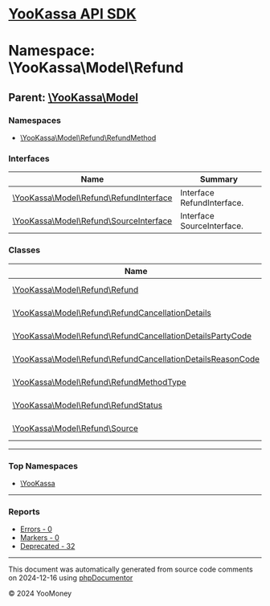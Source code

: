 # [YooKassa API SDK](../home.md)

# Namespace: \YooKassa\Model\Refund

## Parent: [\YooKassa\Model](../namespaces/yookassa-model.md)

### Namespaces

* [\YooKassa\Model\Refund\RefundMethod](../namespaces/yookassa-model-refund-refundmethod.md)

### Interfaces

| Name | Summary |
| ---- | ------- |
| [\YooKassa\Model\Refund\RefundInterface](../classes/YooKassa-Model-Refund-RefundInterface.md) | Interface RefundInterface. |
| [\YooKassa\Model\Refund\SourceInterface](../classes/YooKassa-Model-Refund-SourceInterface.md) | Interface SourceInterface. |

### Classes

| Name | Summary |
| ---- | ------- |
| [\YooKassa\Model\Refund\Refund](../classes/YooKassa-Model-Refund-Refund.md) | Класс, представляющий модель Refund. |
| [\YooKassa\Model\Refund\RefundCancellationDetails](../classes/YooKassa-Model-Refund-RefundCancellationDetails.md) | Класс, представляющий модель RefundCancellationDetails. |
| [\YooKassa\Model\Refund\RefundCancellationDetailsPartyCode](../classes/YooKassa-Model-Refund-RefundCancellationDetailsPartyCode.md) | Класс, представляющий модель CancellationDetailsPartyCode. |
| [\YooKassa\Model\Refund\RefundCancellationDetailsReasonCode](../classes/YooKassa-Model-Refund-RefundCancellationDetailsReasonCode.md) | Класс, представляющий модель RefundCancellationDetailsReasonCode. |
| [\YooKassa\Model\Refund\RefundMethodType](../classes/YooKassa-Model-Refund-RefundMethodType.md) | Класс, представляющий модель PaymentMethodType. |
| [\YooKassa\Model\Refund\RefundStatus](../classes/YooKassa-Model-Refund-RefundStatus.md) | Класс, представляющий модель RefundStatus. |
| [\YooKassa\Model\Refund\Source](../classes/YooKassa-Model-Refund-Source.md) | Класс, представляющий модель RefundSourcesData. |

---

### Top Namespaces

* [\YooKassa](../namespaces/yookassa.md)

---

### Reports
* [Errors - 0](../reports/errors.md)
* [Markers - 0](../reports/markers.md)
* [Deprecated - 32](../reports/deprecated.md)

---

This document was automatically generated from source code comments on 2024-12-16 using [phpDocumentor](http://www.phpdoc.org/)

&copy; 2024 YooMoney